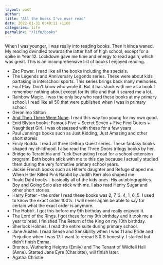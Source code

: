 ```yaml
---
layout: post
author:
title: "All the books I've ever read"
date: 2022-01-31 0:49:11 +1100
categories: life
permalink: "/life/books"
---
```


When I was younger, I was really into reading books. Then it kinda waned. My reading dwindled towards the latter half of high school, except for a spike in Year 12. Lockdown gave me time and energy to read again, which was great. This is an incomprehensive list of books I enjoyed reading.

- Zac Power. I read like all the books including the specials.
- The Legends and Anniversary Legends series. These were about kids partaking in interschool sports. This series brings back many memories.
- Foul Play. Don't know who wrote it. But it has stuck with me as a book I remember nothing about except for its title and that it scared me a lot.
- Rainbow Magic. I was the only boy who read these books at my primary school. I read like all 50 that were published when I was in primary school.
- Geronimo Stilton
- [And Then There Were None](/life/books/2022/04/10/agatha.html). I read this way too young for my own good.
- Enid Blyton books: Famous Five + Secret Seven + Five Find Outers + Naughtiest Girl. I was obssessed with these for a few years
- Paul Jennings books such as Just Kidding, Just Amazing and other short storeis
- Emily Rodda. I read all three Deltora Quest series. These fantasy books shaped my childhood. I also read the Three Doors trilogy books by her.
- Bridge to Terabithia and Tuck Everlasting I read for a school extension program. Both books stick with me to this day because I actually studied them during the very formative primary school years.
- Jackie French books such as Hitler's daughter and Refuge shaped me. When Hitler Killed Pink Rabbit by Judith Kerr also shaped me
- Roald Dahl books - basically all of the kids ones. His autobiographies Boy and Going Solo also stick with me. I also read Henry Sugar and other short stories.
- Harry Potter - the order I read these books was 2, 7, 3, 4, 1, 6, 5. I used to know the exact order 100%. I will never again be able to say for certain what the exact order is anymore. 
- The Hobbit. I got this before my 9th birthday and really enjoyed it.
- The Lord of the Rings. I got these for my 9th birthday and it took me a year to read. I finished The Return of the King on my 10th birthday.
- Sherlock Holmes. I read the entire suite during primary school.
- Jane Austen. I read Sense and Sensibility when I was 11 and Pride and Prejudice when I was 17. I want to reread S & S honestly. I started but didn't finish Emma.
- Brontes. Wuthering Heights (Emily) and The Tenant of Wildfell Hall (Anne). Started Jane Eyre (Charlotte), will finish later.
- Agatha Christie

